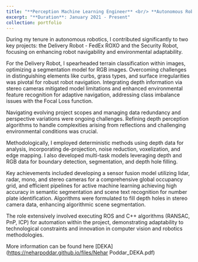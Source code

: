 ```yaml
---
title: "**Perception Machine Learning Engineer** <br/> **Autonomous Robots** <br/> DEKA Research and Development Corporation"
excerpt: "**Duration**: January 2021 - Present"
collection: portfolio
---
```


During my tenure in autonomous robotics, I contributed significantly to two key projects: the Delivery Robot - FedEx ROXO and the Security Robot, focusing on enhancing robot navigability and environmental adaptability. 

For the Delivery Robot, I spearheaded terrain classification within images, optimizing a segmentation model for RGB images. Overcoming challenges in distinguishing elements like curbs, grass types, and surface irregularities was pivotal for robust robot navigation. Integrating depth information via stereo cameras mitigated model limitations and enhanced environmental feature recognition for adaptive navigation, addressing class imbalance issues with the Focal Loss function.

Navigating evolving project scopes and managing data redundancy and perspective variations were ongoing challenges. Refining depth perception algorithms to handle complexities arising from reflections and challenging environmental conditions was crucial.

Methodologically, I employed deterministic methods using depth data for analysis, incorporating de-projection, noise reduction, voxelization, and edge mapping. I also developed multi-task models leveraging depth and RGB data for boundary detection, segmentation, and depth hole filling.

Key achievements included developing a sensor fusion model utilizing lidar, radar, mono, and stereo cameras for a comprehensive global occupancy grid, and efficient pipelines for active machine learning achieving high accuracy in semantic segmentation and scene text recognition for number plate identification. Algorithms were formulated to fill depth holes in stereo camera data, enhancing algorithmic scene segmentation.

The role extensively involved executing ROS and C++ algorithms (RANSAC, PnP, ICP) for automation within the project, demonstrating adaptability to technological constraints and innovation in computer vision and robotics methodologies.

More information can be found here [DEKA](https://neharpoddar.github.io/files/Nehar Poddar_DEKA.pdf)
